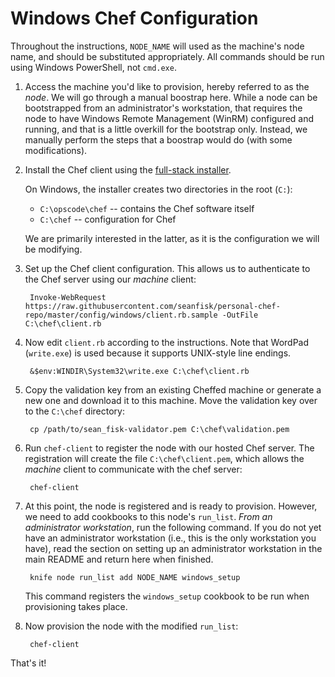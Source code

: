 # Windows Chef Configuration

Throughout the instructions, `NODE_NAME` will used as the machine's node name, and should be substituted appropriately. All commands should be run using Windows PowerShell, not `cmd.exe`.

1. Access the machine you'd like to provision, hereby referred to as the *node*. We will go through a manual boostrap here. While a node can be bootstrapped from an administrator's workstation, that requires the node to have Windows Remote Management (WinRM) configured and running, and that is a little overkill for the bootstrap only. Instead, we manually perform the steps that a boostrap would do (with some modifications).

1. Install the Chef client using the [full-stack installer](http://www.opscode.com/chef/install/).

    On Windows, the installer creates two directories in the root (`C:`):

    * `C:\opscode\chef` -- contains the Chef software itself
    * `C:\chef` -- configuration for Chef

    We are primarily interested in the latter, as it is the configuration we will be modifying.

1. Set up the Chef client configuration. This allows us to authenticate to the Chef server using our *machine* client:

        Invoke-WebRequest https://raw.githubusercontent.com/seanfisk/personal-chef-repo/master/config/windows/client.rb.sample -OutFile C:\chef\client.rb

1. Now edit `client.rb` according to the instructions. Note that WordPad (`write.exe`) is used because it supports UNIX-style line endings.

        &$env:WINDIR\System32\write.exe C:\chef\client.rb

1. Copy the validation key from an existing Cheffed machine or generate a new one and download it to this machine. Move the validation key over to the `C:\chef` directory:

        cp /path/to/sean_fisk-validator.pem C:\chef\validation.pem

1. Run `chef-client` to register the node with our hosted Chef server. The registration will create the file `C:\chef\client.pem`, which allows the *machine* client to communicate with the chef server:

        chef-client

1. At this point, the node is registered and is ready to provision. However, we need to add cookbooks to this node's `run_list`. *From an administrator workstation*, run the following command. If you do not yet have an administrator workstation (i.e., this is the only workstation you have), read the section on setting up an administrator workstation in the main README and return here when finished.

        knife node run_list add NODE_NAME windows_setup

    This command registers the `windows_setup` cookbook to be run when provisioning takes place.

1. Now provision the node with the modified `run_list`:

        chef-client

That's it!
